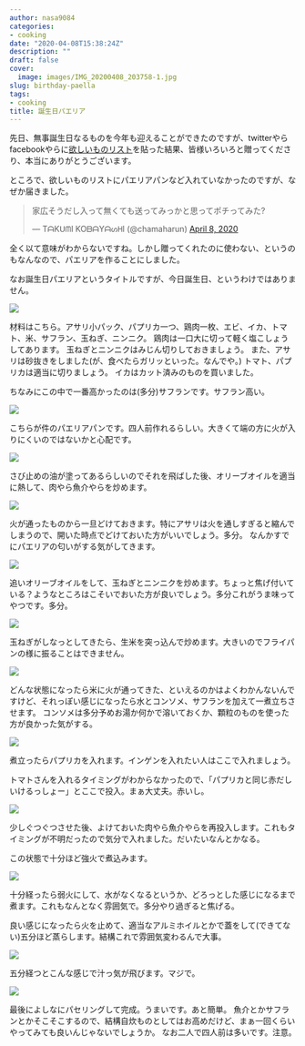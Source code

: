 ```yaml
---
author: nasa9084
categories:
- cooking
date: "2020-04-08T15:38:24Z"
description: ""
draft: false
cover:
  image: images/IMG_20200408_203758-1.jpg
slug: birthday-paella
tags:
- cooking
title: 誕生日パエリア
---
```



先日、無事誕生日なるものを今年も迎えることができたのですが、twitterやらfacebookやらに[欲しいものリスト](https://www.amazon.jp/hz/wishlist/ls/901D5E6QYC2X?ref_=wl_share)を貼った結果、皆様いろいろと贈ってくださり、本当にありがとうございます。

ところで、欲しいものリストにパエリアパンなど入れていなかったのですが、なぜか届きました。

<blockquote class="twitter-tweet"><p lang="ja" dir="ltr">家広そうだし入って無くても送ってみっかと思ってポチってみた?</p>&mdash; TᗩKᑌᗰI KOᗷᗩYᗩᔕᕼI (@chamaharun) <a href="https://twitter.com/chamaharun/status/1247704520060063745?ref_src=twsrc%5Etfw">April 8, 2020</a></blockquote>
<script async src="https://platform.twitter.com/widgets.js" charset="utf-8"></script>

全く以て意味がわからないですね。しかし贈ってくれたのに使わない、というのもなんなので、パエリアを作ることにしました。

なお誕生日パエリアというタイトルですが、今日誕生日、というわけではありません。

![](images/IMG_20200408_195036.jpg)

材料はこちら。アサリ小パック、パプリカ一つ、鶏肉一枚、エビ、イカ、トマト、米、サフラン、玉ねぎ、ニンニク。
鶏肉は一口大に切って軽く塩こしょうしてあります。
玉ねぎとニンニクはみじん切りしておきましょう。
また、アサリは砂抜きをしました(が、食べたらガリッといった。なんでや。)
トマト、パプリカは適当に切りましょう。
イカはカット済みのものを買いました。

ちなみにこの中で一番高かったのは(多分)サフランです。サフラン高い。

![](images/IMG_20200408_195341.jpg)

こちらが件のパエリアパンです。四人前作れるらしい。大きくて端の方に火が入りにくいのではないかと心配です。

![](images/IMG_20200408_195709.jpg)

さび止めの油が塗ってあるらしいのでそれを飛ばした後、オリーブオイルを適当に熱して、肉やら魚介やらを炒めます。

![](images/IMG_20200408_200651.jpg)

火が通ったものから一旦どけておきます。特にアサリは火を通しすぎると縮んでしまうので、開いた時点でどけておいた方がいいでしょう。多分。
なんかすでにパエリアの匂いがする気がしてきます。

![](images/IMG_20200408_200842.jpg)

追いオリーブオイルをして、玉ねぎとニンニクを炒めます。ちょっと焦げ付いている？ようなところはこそいでおいた方が良いでしょう。多分これがうま味ってやつです。多分。

![](images/IMG_20200408_200913.jpg)

玉ねぎがしなっとしてきたら、生米を突っ込んで炒めます。大きいのでフライパンの様に振ることはできません。

![](images/IMG_20200408_201332.jpg)

どんな状態になったら米に火が通ってきた、といえるのかはよくわかんないんですけど、それっぽい感じになったら水とコンソメ、サフランを加えて一煮立ちさせます。
コンソメは多分予めお湯か何かで溶いておくか、顆粒のものを使った方が良かった気がする。

![](images/IMG_20200408_201553_MP.jpg)

煮立ったらパプリカを入れます。インゲンを入れたい人はここで入れましょう。

トマトさんを入れるタイミングがわからなかったので、「パプリカと同じ赤だしいけるっしょー」とここで投入。まぁ大丈夫。赤いし。

![](images/IMG_20200408_201812.jpg)

少しぐつぐつさせた後、よけておいた肉やら魚介やらを再投入します。これもタイミングが不明だったので気分で入れました。だいたいなんとかなる。

この状態で十分ほど強火で煮込みます。

![](images/IMG_20200408_202849_MP.jpg)

十分経ったら弱火にして、水がなくなるというか、どろっとした感じになるまで煮ます。これもなんとなく雰囲気で。多分やり過ぎると焦げる。

良い感じになったら火を止めて、適当なアルミホイルとかで蓋をして(できてない)五分ほど蒸らします。結構これで雰囲気変わるんで大事。

![](images/IMG_20200408_203457_MP.jpg)

五分経つとこんな感じで汁っ気が飛びます。マジで。

![](images/IMG_20200408_203758.jpg)

最後によしなにパセリングして完成。うまいです。あと簡単。
魚介とかサフランとかそこそこするので、結構自炊ものとしてはお高めだけど、まぁ一回くらいやってみても良いんじゃないでしょうか。
なお二人で四人前は多いです。注意。



